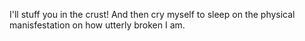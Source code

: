 I'll stuff you in the crust! And then cry myself to sleep on the physical manisfestation on how utterly broken I am.